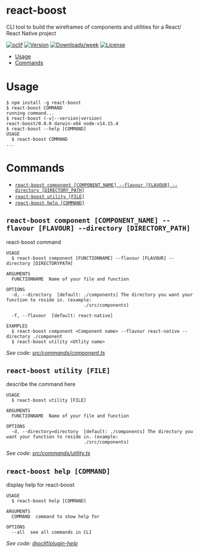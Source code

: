 react-boost
===========

CLI tool to build the wireframes of components and utilities for a React/ React Native project

[![oclif](https://img.shields.io/badge/cli-oclif-brightgreen.svg)](https://oclif.io)
[![Version](https://img.shields.io/npm/v/react-boost.svg)](https://npmjs.org/package/react-boost)
[![Downloads/week](https://img.shields.io/npm/dw/react-boost.svg)](https://npmjs.org/package/react-boost)
[![License](https://img.shields.io/npm/l/react-boost.svg)](https://github.com/aspect-apps/react-boost/blob/master/package.json)

<!-- toc -->
* [Usage](#usage)
* [Commands](#commands)
<!-- tocstop -->
# Usage
<!-- usage -->
```sh-session
$ npm install -g react-boost
$ react-boost COMMAND
running command...
$ react-boost (-v|--version|version)
react-boost/0.0.0 darwin-x64 node-v14.15.4
$ react-boost --help [COMMAND]
USAGE
  $ react-boost COMMAND
...
```
<!-- usagestop -->
# Commands
<!-- commands -->
* [`react-boost component [COMPONENT_NAME] --flavour [FLAVOUR] --directory [DIRECTORY_PATH]`](#react-boost-component-name---flavour-flavour---directory-directory)
* [`react-boost utility [FILE]`](#react-boost-utility-file)
* [`react-boost help [COMMAND]`](#react-boost-help-command)

## `react-boost component [COMPONENT_NAME] --flavour [FLAVOUR] --directory [DIRECTORY_PATH]`

react-boost command

```
USAGE
  $ react-boost component [FUNCTIONNAME] --flavour [FLAVOUR] --directory [DIRECTORYPATH]

ARGUMENTS
  FUNCTIONNAME  Name of your file and function 

OPTIONS
  -d, --directory  [default: ./components] The directory you want your function to reside in. (example:
                             ./src/components)

  -f, --flavour  [default: react-native]

EXAMPLES
  $ react-boost component <Component name> --flavour react-native --directory ./component
  $ react-boost utility <Utlity name>
```

_See code: [src/commands/component.ts](https://github.com/aspect-apps/react-boost/blob/v0.0.0/src/commands/component.ts)_

## `react-boost utility [FILE]`

describe the command here

```
USAGE
  $ react-boost utility [FILE]

ARGUMENTS
  FUNCTIONNAME  Name of your file and function 

OPTIONS
  -d, --directory=directory  [default: ./components] The directory you want your function to reside in. (example:
                             ./src/components)
```

_See code: [src/commands/utility.ts](https://github.com/aspect-apps/react-boost/blob/v0.0.0/src/commands/utility.ts)_


## `react-boost help [COMMAND]`

display help for react-boost

```
USAGE
  $ react-boost help [COMMAND]

ARGUMENTS
  COMMAND  command to show help for

OPTIONS
  --all  see all commands in CLI
```

_See code: [@oclif/plugin-help](https://github.com/oclif/plugin-help/blob/v3.2.2/src/commands/help.ts)_
<!-- commandsstop -->

